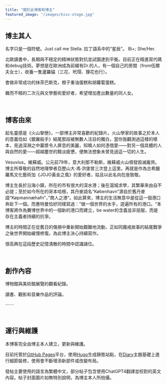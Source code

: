 ```yaml
---
title: "關於此博客和博主"
featured_image: "/images/kiss-stage.jpg"
---
```




## 博主其人

名字只是一個符號。Just call me Stella. 拉丁語系中的“星辰”。 Bi+; She/Her.

北歐讀書中，長期與不穩定的精神狀態對抗並試圖達到平衡。目前正在精進寫代碼和debug技術。夢想是在歐洲成為前綴有Dr.的人，有一個自己的房間（from伍爾夫女士），收養一隻暹羅貓（三花、玳瑁、狸花也行）。

會做非常成功的抹茶巴斯克，橙子重油蛋糕和胡蘿蔔蛋糕。

雜而不精的二次元與文學藝術愛好者，希望增加產出數量的同人女。

&nbsp;

## 博客由來

起名靈感是《火山摯戀》，一部博主非常喜歡的紀錄片。火山學家的故事之於本人的意義恰如《銀翼殺手》結尾那段被無數人注目的獨白，當你我觀測過這樣的樣本，見過深淵之中巖漿令人屏息的美麗，知曉人如何憑借愛——對另一個具體的人與自然的愛——超越塵世的黯淡疲憊，便無法想象未曾見過這一切的人生。

Vesuvius，維蘇威。公元前79年，意大利那不勒斯，維蘇威火山噴發毀滅龐貝。博主所尊敬的自然地理學者亞歷山大·馮·洪堡曾三次登上這里。再就是作為古希臘羅馬文化藝術加《JOJO黃金之風》的愛好者，姑且以此名向在座致敬。

博主生長於沿海小鎮，所在的市有很大的深水港；後在滬城求學，其繁華來由自不必提；至於如今所在的哥本哈根，其丹麥語名“København”源自於舊丹麥語“Køpmannæhafn”，”商人之港“。如此算來，博主的生活無意中是從這一個港口奔赴下一個。而惠特曼恰好同樣寫過：”做一個世界的水手，遊遍所有的港口。“本博客將作為賽博世界中的一個新的港口而建立，be water的含義並非屈服，而是存在主義者持續的抗爭。

博主的時間正在從舊日的傷損中重新開始艱難地流動，正如同魔戒故事的結尾戰爭之後世界開始緩慢修復。為此博主決心持續寫作。

很高興在這段歷史記憶潰散的時間中認識諸位。

&nbsp;

## 創作內容

博物館與美術館展覽的觀看紀錄。

讀書、觀影和音樂作品的評論。

⋯⋯

&nbsp;

## 運行與維護

本博客完全由博主本人建立，更新與維護。

目前托管於[GitHub Pages](https://pages.github.com/)平台，使用[Hugo](https://gohugo.io/)生成靜態站點，在[Diary](https://themes.gohugo.io/themes/hugo-theme-diary/)主題基礎上進行細節裝修，使用會不斷增添新部件或改變布局。

發帖主要使用的語言為繁體中文，部分帖子包含使用ChatGPT4翻譯並校對的英文內容。帖子封面圖片如無特別說明，為博主本人所拍攝。

&nbsp;
